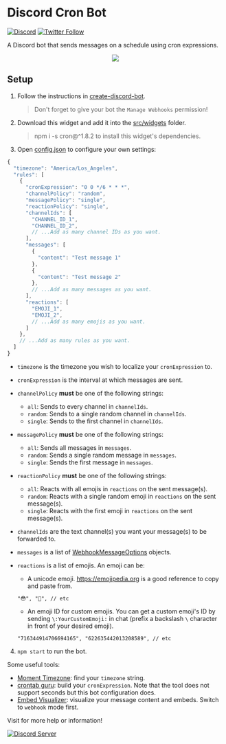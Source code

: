 # Discord Cron Bot

[![Discord](https://discordapp.com/api/guilds/258167954913361930/embed.png)](https://discord.gg/WjEFnzC) [![Twitter Follow](https://img.shields.io/twitter/follow/peterthehan.svg?style=social)](https://twitter.com/peterthehan)

A Discord bot that sends messages on a schedule using cron expressions.

<div align="center">
  <img src="https://raw.githubusercontent.com/peterthehan/assets/master/repositories/discord-cron-bot/cron.gif" />
</div>

## Setup

1. Follow the instructions in [create-discord-bot](https://github.com/peterthehan/create-discord-bot).

   > Don't forget to give your bot the `Manage Webhooks` permission!

2. Download this widget and add it into the [src/widgets](https://github.com/peterthehan/create-discord-bot/tree/master/app/src/widgets) folder.

   > npm i -s cron@^1.8.2 to install this widget's dependencies.

3. Open [config.json](https://github.com/peterthehan/discord-cron-bot/blob/master/config.json) to configure your own settings:

```js
{
  "timezone": "America/Los_Angeles",
  "rules": [
    {
      "cronExpression": "0 0 */6 * * *",
      "channelPolicy": "random",
      "messagePolicy": "single",
      "reactionPolicy": "single",
      "channelIds": [
        "CHANNEL_ID_1",
        "CHANNEL_ID_2",
        // ...Add as many channel IDs as you want.
      ],
      "messages": [
        {
          "content": "Test message 1"
        },
        {
          "content": "Test message 2"
        },
        // ...Add as many messages as you want.
      ],
      "reactions": [
        "EMOJI_1",
        "EMOJI_2",
        // ...Add as many emojis as you want.
      ]
    },
    // ...Add as many rules as you want.
  ]
}
```

- `timezone` is the timezone you wish to localize your `cronExpression` to.
- `cronExpression` is the interval at which messages are sent.
- `channelPolicy` **must** be one of the following strings:
  - `all`: Sends to every channel in `channelIds`.
  - `random`: Sends to a single random channel in `channelIds`.
  - `single`: Sends to the first channel in `channelIds`.
- `messagePolicy` **must** be one of the following strings:
  - `all`: Sends all messages in `messages`.
  - `random`: Sends a single random message in `messages`.
  - `single`: Sends the first message in `messages`.
- `reactionPolicy` **must** be one of the following strings:
  - `all`: Reacts with all emojis in `reactions` on the sent message(s).
  - `random`: Reacts with a single random emoji in `reactions` on the sent message(s).
  - `single`: Reacts with the first emoji in `reactions` on the sent message(s).
- `channelIds` are the text channel(s) you want your message(s) to be forwarded to.
- `messages` is a list of [WebhookMessageOptions](https://discord.js.org/#/docs/main/master/typedef/WebhookMessageOptions) objects.
- `reactions` is a list of emojis. An emoji can be:

  - A unicode emoji. https://emojipedia.org is a good reference to copy and paste from.

  ```
  "😳", "🥺", // etc
  ```

  - An emoji ID for custom emojis. You can get a custom emoji's ID by sending `\:YourCustomEmoji:` in chat (prefix a backslash `\` character in front of your desired emoji).

  ```
  "716344914706694165", "622635442013208589", // etc
  ```

4. `npm start` to run the bot.

Some useful tools:

- [Moment Timezone](https://momentjs.com/timezone): find your `timezone` string.
- [crontab guru](https://crontab.guru): build your `cronExpression`. Note that the tool does not support seconds but this bot configuration does.
- [Embed Visualizer](https://leovoel.github.io/embed-visualizer): visualize your message content and embeds. Switch to `webhook` mode first.

Visit for more help or information!

<a href="https://discord.gg/WjEFnzC">
  <img src="https://discordapp.com/api/guilds/258167954913361930/embed.png?style=banner2" title="Discord Server"/>
</a>
